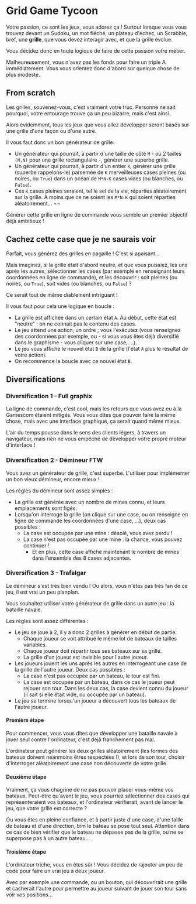 # Grid Game Tycoon

Votre passion, ce sont les jeux, vous adorez ça ! Surtout lorsque vous vous trouvez devant un Sudoku, un mot fléché, un plateau d'échec, un Scrabble, bref, une **grille**, que vous devez interagir avec, et que la grille évolue.

Vous décidez donc en toute logique de faire de cette passion votre métier.

Malheureusement, vous n'avez pas les fonds pour faire un triple A immédiatement. Vous vous orientez donc d'abord sur quelque chose de plus modeste.

## From scratch

Les grilles, souvenez-vous, c'est vraiment votre truc. Personne ne sait pourquoi, votre entourage trouve ça un peu bizarre, mais c'est ainsi.

Alors évidemment, tous les jeux que vous allez développer seront basés sur une grille d'une façon ou d'une autre.

Il vous faut donc un bon générateur de grille.

- Un générateur qui pourrait, à partir d'une taille de côté `M` - ou 2 tailles `(M,N)` pour une grille rectangulaire -, générer une superbe grille.
- Un générateur qui pourrait, à partir d'un entier `K`, générer une grille (superbe rappelons-le) parsemée de `K` merveilleuses cases pleines (ou noires, ou `True`) dans un océan de `M*N-K` cases vides (ou blanches, ou `False`).
- Ces `K` cases pleines seraient, tel le sel de la vie, réparties aléatoirement sur la grille. À moins que ce ne soient les `M*N-K` qui soient réparties aléatoirement... ¬¬

Générer cette grille en ligne de commande vous semble un premier objectif déjà ambitieux !

## Cachez cette case que je ne saurais voir

Parfait, vous générez des grilles en pagaille ! C'est si apaisant...

Mais imaginez, si la grille était d'abord neutre, et que vous puissiez, les une après les autres, sélectionner les cases (par exemple en renseignant leurs coordonnées en ligne de commande), et les découvrir : soit pleines (ou noires, ou `True`), soit vides (ou blanches, ou `False`) ?

Ce serait tout de même diablement intriguant !

Il vous faut pour cela une logique en boucle :

- La grille est affichée dans un certain état `A`. Au début, cette état est "neutre" : on ne connait pas le contenu des cases.
- Le jeu attend une action, un ordre ; vous l'exécutez (vous renseignez des coordonnées par exemple, ou - si vous vous êtes déjà diversifié dans le graphisme - vous cliquer sur une case, ...).
- Le jeu vous affiche le nouvel état `B` de la grille (l'état `A` plus le résultat de votre action).
- On recommence la boucle avec ce nouvel état `B`.

## Diversifications

### Diversification 1 - Full graphix

La ligne de commande, c'est cool, mais les retours que vous avez eu à la Gamescom étaient mitigés. Vous vous dites que pouvoir faire la même chose, mais avec une interface graphique, ça serait quand même mieux.

L'air du temps pousse dans le sens des clients légers, à travers un navigateur, mais rien ne vous empêche de développer votre propre moteur d'interface !

### Diversification 2 - Démineur FTW

Vous avez un générateur de grille, c'est superbe. L'utiliser pour implémenter un bon vieux démineur, encore mieux !

Les règles du démineur sont assez simples :

- La grille est générée avec un nombre de mines connu, et leurs emplacements sont figés.
- Lorsqu'on interroge la grille (on clique sur une case, ou on renseigne en ligne de commande les coordonnées d'une case, ...), deux cas possibles :
  - La case est occupée par une mine : désolé, vous avez perdu !
  - La case n'est pas occupée par une mine : la chance, vous pouvez continuer !
    - Et en plus, cette case affiche maintenant le nombre de mines dans l'ensemble des 8 cases adjacentes.

### Diversification 3 - Trafalgar

Le démineur s'est très bien vendu ! Ou alors, vous n'êtes pas très fan de ce jeu, il est vrai un peu planplan.

Vous souhaitez utiliser votre générateur de grille dans un autre jeu : la bataille navale.

Les règles sont assez différentes :

- Le jeu se joue à 2, il y a donc 2 grilles à générer en début de partie.
  - Chaque joueur se voit attribué le même lot de bateaux de tailles variables.
  - Chaque joueur doit répartir tous ses bateaux sur sa grille.
  - La grille d'un joueur est invisible pour l'autre joueur.
- Les joueurs jouent les uns après les autres en interrogeant une case de la grille de l'autre joueur. Deux cas possibles :
  - La case n'est pas occupée par un bateau, le tour est fini.
  - La case est occupée par un bateau, dans ce cas le joueur peut rejouer son tour.
  Dans les deux cas, la case devient connu du joueur (il sait si elle était vide, ou occupée par un bateau).
- Le jeu se termine lorsqu'un joueur a découvert tous les bateaux de l'autre joueur.

#### Première étape

Pour commencer, vous vous dites que développer une bataille navale à jouer seul contre l'ordinateur, c'est déjà franchement pas mal.

L'ordinateur peut générer les deux grilles aléatoirement (les formes des bateaux doivent néanmoins êtres respectées !), et lors de son tour, choisir d'interroger aléatoirement une case non découverte de votre grille.

#### Deuxième étape

Vraiment, ça vous chagrine de ne pas pouvoir placer vous-même vos bateaux. Peut-être qu'avant le jeu, vous pourriez sélectionner des cases qui représenteraient vos bateaux, et l'ordinateur vérifierait, avant de lancer le jeu, que votre grille est correcte ?

Ou vous êtes en pleine confiance, et à partir juste d'une case, d'une taille de bateau et d'une direction, bim le bateau se pose tout seul. Attention dans ce cas de bien vérifier que le bateau ne dépasse pas de la grille, ou ne se superpose pas à un autre bateau...

#### Troisième étape

L'ordinateur triche, vous en êtes sûr ! Vous décidez de rajouter un peu de code pour faire un vrai jeu à deux joueur.

Avec par exemple une commande, ou un bouton, qui découvrirait une grille et cacherait l'autre pour permettre au joueur suivant de jouer son tour sans voir vos positions...